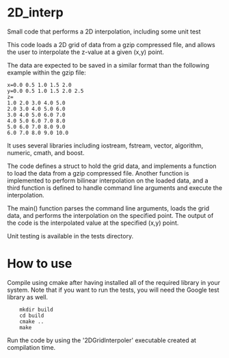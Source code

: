 # 2D_interp
 Small code that performs a 2D interpolation, including some unit test

This code loads a 2D grid of data from a gzip compressed file, and allows the user to interpolate the z-value at a given (x,y) point. 

The data are expected to be saved in a similar format than the following example within the gzip file:

```
x=0.0 0.5 1.0 1.5 2.0
y=0.0 0.5 1.0 1.5 2.0 2.5
z=
1.0 2.0 3.0 4.0 5.0
2.0 3.0 4.0 5.0 6.0
3.0 4.0 5.0 6.0 7.0
4.0 5.0 6.0 7.0 8.0
5.0 6.0 7.0 8.0 9.0
6.0 7.0 8.0 9.0 10.0
```

It uses several libraries including iostream, fstream, vector, algorithm, numeric, cmath, and boost. 

The code defines a struct to hold the grid data, and implements a function to load the data from a gzip compressed file. 
Another function is implemented to perform bilinear interpolation on the loaded data, and a third function is defined to handle command line arguments and execute the interpolation. 

The main() function parses the command line arguments, loads the grid data, and performs the interpolation on the specified point. The output of the code is the interpolated value at the specified (x,y) point.

Unit testing is available in the tests directory. 

# How to use

Compile using cmake after having installed all of the required library in your system. Note that if you want to run the tests, you will need the Google test library as well.

``` 
    mkdir build
    cd build
    cmake ..
    make
```

Run the code by using the '2DGridInterpoler' executable created at compilation time.
